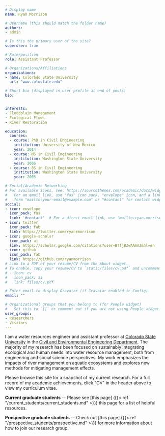 ```yaml
---
# Display name
name: Ryan Morrison

# Username (this should match the folder name)
authors:
- admin

# Is this the primary user of the site?
superuser: true

# Role/position
role: Assistant Professor

# Organizations/Affiliations
organizations:
- name: Colorado State University
  url: "www.colostate.edu"

# Short bio (displayed in user profile at end of posts)
bio:


interests:
- Floodplain Management
- Ecological Flows
- River Restoration

education:
  courses:
  - course: PhD in Civil Engineering
    institution: University of New Mexico
    year: 2014
  - course: MS in Civil Engineering
    institution: Washington State University
    year: 2006
  - course: BS in Civil Engineering
    institution: Washington State University
    year: 2005

# Social/Academic Networking
# For available icons, see: https://sourcethemes.com/academic/docs/widgets/#icons
#   For an email link, use "fas" icon pack, "envelope" icon, and a link in the
#   form "mailto:your-email@example.com" or "#contact" for contact widget.
social:
- icon: envelope
  icon_pack: fas
  link: '#contact'  # For a direct email link, use "mailto:ryan.morrison@colostate.edu".
- icon: twitter
  icon_pack: fab
  link: https://twitter.com/ryanrmorrison
- icon: google-scholar
  icon_pack: ai
  link: https://scholar.google.com/citations?user=BTfj8ZwAAAAJ&hl=en
- icon: github
  icon_pack: fab
  link: https://github.com/ryanmorrison
# Link to a PDF of your resume/CV from the About widget.
# To enable, copy your resume/CV to `static/files/cv.pdf` and uncomment the lines below.  
# - icon: cv
#   icon_pack: ai
#   link: files/cv.pdf

# Enter email to display Gravatar (if Gravatar enabled in Config)
email: ""

# Organizational groups that you belong to (for People widget)
#   Set this to `[]` or comment out if you are not using People widget.  
user_groups:
- Researchers
- Visitors
---
```


I am a water resources engineer and assistant professor at [Colorado State University](https://www.colostate.edu) in the [Civil and Environmental Engineering Department](https://www.engr.colostate.edu/ce/). The majority of my research has been focused on sustainably integrating ecological and human needs into water resource management, both from engineering and social science perspectives. My work emphasizes the impacts of river management on aquatic ecosystems and explores new methods for mitigating management effects.

Please browse this site for a snapshot of my current research. For a full record of my academic achievements, click "CV" in the header above to view my curriculum vitae.

**Current graduate students** -- Please see [this page] ({{< ref "/current_students/current_students.md" >}}) this page for a list of helpful resources.

**Prospective graduate students** -- Check out [this page] ({{< ref "/prospective_students/prospective.md" >}}) for more information about how to join our research group.
